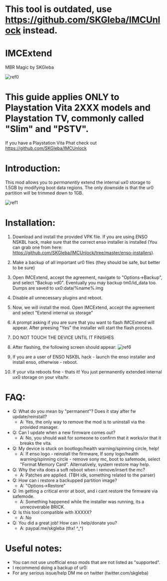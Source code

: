 # This tool is outdated, use https://github.com/SKGleba/IMCUnlock instead.

# IMCExtend
MBR Magic by SKGleba

![ref0](https://cdn.discordapp.com/attachments/466454495258476545/466873102870118400/IMG_20180712_010439.jpg)

# This guide applies ONLY to Playstation Vita 2XXX models and Playstation TV, commonly called "Slim" and "PSTV".
If you have a Playstation Vita Phat check out https://github.com/SKGleba/IMCUnlock
# Introduction:
This mod allows you to _permanently_ extend the internal ux0 storage to 1.5GB by modifying boot data regions.
The only downside is that the ur0 partition will be trimmed down to 1GB.

![ref1](https://cdn.discordapp.com/attachments/466454495258476545/466873056250429441/IMG_20180711_222431.jpg)

# Installation:
1) Download and install the provided VPK file. If you are using ENSO NSKBL hack, make sure that the correct enso installer is installed (You can grab one from here: https://github.com/SKGleba/IMCUnlock/tree/master/enso-installers).

2) Make a backup of all important ur0 files (they should be safe, but better to be sure)

3) Open IMCExtend, accept the agreement, navigate to "Options->Backup", and select "Backup vd0". Eventually you may backup tm0/id_data too. Dumps are saved to ux0:data/%name%.img

4) Disable all unnecessary plugins and reboot.

5) Now, we will install the mod. Open IMCExtend, accept the agreement and select "Extend internal ux storage"
  
6) A prompt asking if you are sure that you want to flash IMCExtend will appear. After preesing "Yes" the installer will start the flash process.

7) DO NOT TOUCH THE DEVICE UNTIL IT FINISHES

8) After flashing, the following screen should appear:
![ref6](https://cdn.discordapp.com/attachments/466454495258476545/466462385499275274/IMG_20180711_063154.jpg)

9) If you are a user of ENSO NSKBL hack - launch the enso installer and install enso, otherwise - reboot.

10) If your vita reboots fine - thats it! You just permanently extended internal ux0 storage on your vita/tv.

# FAQ:
 - Q: What do you mean by "permanent"? Does it stay after fw update/reinstall?
   - A: Yes, the only way to remove the mod is to uninstall via the provided manager.
 - Q: Can I update when a new firmware comes out?
   - A: No, you should wait for someone to confirm that it works/or that it breaks the vita.
 - Q: My device is stuck on bootlogo/health warning/spinning circle, help!
   - A: If enso logo - reinstall the firmware, If sony logo/health warning/spinning circle - remove sony mc, boot to safemode, select "Format Memory Card". Alternatively, system restore may help.
 - Q: Why the vita does a soft reboot when i remove/insert the mc?
   - A: Patches are applied. (TBH idk, something related to the parser)
 - Q: How can i restore a backupped partition image?
   - A: "Options->Restore"
 - Q: Im getting a critical error at boot, and i cant restore the firmware via safemode.
   - A: Something happened while the installer was running, its a unrecoverable BRICK.
 - Q: Is this tool compatible with XXXXX?
   - A: No
 - Q: You did a great job! How can i help/donate you?
   - A: paypal.me/skgleba (thx! ^_^)
 
 # Useful notes:
- You can not use unofficial enso mods that are not listed as "supported".
- I recommend doing a backup of ur0:
- For any serious issue/help DM me on twitter (twitter.com/skgleba)
